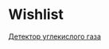 # Wishlist
[Детектор углекислого газа](https://dadget.ru/catalog/datchiki_kachestva_vozdukha/detektor_uglekislogo_gaza/)
